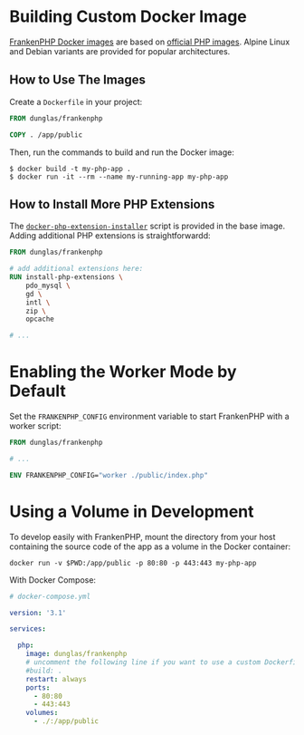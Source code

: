 # Building Custom Docker Image

[FrankenPHP Docker images](https://hub.docker.com/repository/docker/dunglas/frankenphp) are based on [official PHP images](https://hub.docker.com/_/php/). Alpine Linux and Debian variants are provided for popular architectures.

## How to Use The Images

Create a `Dockerfile` in your project:

```Dockerfile
FROM dunglas/frankenphp

COPY . /app/public
```

Then, run the commands to build and run the Docker image:

```
$ docker build -t my-php-app .
$ docker run -it --rm --name my-running-app my-php-app
```

## How to Install More PHP Extensions

The [`docker-php-extension-installer`](https://github.com/mlocati/docker-php-extension-installer) script is provided in the base image.
Adding additional PHP extensions is straightforwardd:

```dockerfile
FROM dunglas/frankenphp

# add additional extensions here:
RUN install-php-extensions \
    pdo_mysql \
    gd \
    intl \
    zip \
    opcache

# ...
```

# Enabling the Worker Mode by Default

Set the `FRANKENPHP_CONFIG` environment variable to start FrankenPHP with a worker script:

```Dockerfile
FROM dunglas/frankenphp

# ...

ENV FRANKENPHP_CONFIG="worker ./public/index.php"
```

# Using a Volume in Development

To develop easily with FrankenPHP, mount the directory from your host containing the source code of the app as a volume in the Docker container:

```
docker run -v $PWD:/app/public -p 80:80 -p 443:443 my-php-app
```

With Docker Compose:

```yaml
# docker-compose.yml

version: '3.1'

services:

  php:
    image: dunglas/frankenphp
    # uncomment the following line if you want to use a custom Dockerfile
    #build: .
    restart: always
    ports:
      - 80:80
      - 443:443
    volumes:
      - ./:/app/public
```
